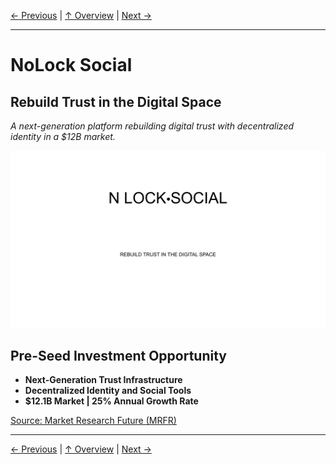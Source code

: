 [← Previous](slide21.md) | [↑ Overview](../README.md) | [Next →](slide02.md)

---

# NoLock Social

## Rebuild Trust in the Digital Space

*A next-generation platform rebuilding digital trust with decentralized identity in a $12B market.*

![NoLock Social](../images/slide1.png)


## Pre-Seed Investment Opportunity

- **Next-Generation Trust Infrastructure**
- **Decentralized Identity and Social Tools**
- **$12.1B Market | 25% Annual Growth Rate**

[Source: Market Research Future (MRFR)](https://www.marketresearchfuture.com/reports/decentralized-social-network-market-11591)



---

[← Previous](slide21.md) | [↑ Overview](../README.md) | [Next →](slide02.md)

